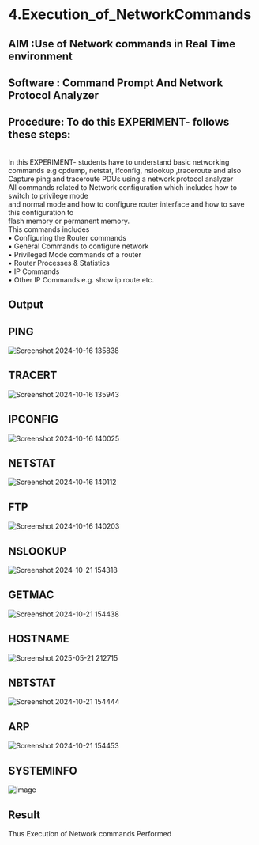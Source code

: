 # 4.Execution_of_NetworkCommands
## AIM :Use of Network commands in Real Time environment
## Software : Command Prompt And Network Protocol Analyzer
## Procedure: To do this EXPERIMENT- follows these steps:
<BR>
In this EXPERIMENT- students have to understand basic networking commands e.g cpdump, netstat, ifconfig, nslookup ,traceroute and also Capture ping and traceroute PDUs using a network protocol analyzer 
<BR>
All commands related to Network configuration which includes how to switch to privilege mode
<BR>
and normal mode and how to configure router interface and how to save this configuration to
<BR>
flash memory or permanent memory.
<BR>
This commands includes
<BR>
• Configuring the Router commands
<BR>
• General Commands to configure network
<BR>
• Privileged Mode commands of a router 
<BR>
• Router Processes & Statistics
<BR>
• IP Commands
<BR>
• Other IP Commands e.g. show ip route etc.
<BR>

## Output

## PING
![Screenshot 2024-10-16 135838](https://github.com/user-attachments/assets/3e9d3e80-aee0-4f4f-95dc-7ed937316298)

## TRACERT
![Screenshot 2024-10-16 135943](https://github.com/user-attachments/assets/8462e773-676d-46d8-8eb4-dd576ef7df88)

## IPCONFIG
![Screenshot 2024-10-16 140025](https://github.com/user-attachments/assets/8f750aca-4b6b-4745-92b0-da998b071421)

## NETSTAT
![Screenshot 2024-10-16 140112](https://github.com/user-attachments/assets/79c1cb67-e4b0-425a-83e9-ebafa0e93d0f)

## FTP
![Screenshot 2024-10-16 140203](https://github.com/user-attachments/assets/fcd389e1-6821-4362-a0d6-c574ef226ec4)

## NSLOOKUP
![Screenshot 2024-10-21 154318](https://github.com/user-attachments/assets/3c6e8324-3155-4316-a661-44322e956220)

## GETMAC
![Screenshot 2024-10-21 154438](https://github.com/user-attachments/assets/ff1a3be4-6907-4ca4-8718-edc2b14bb827)

## HOSTNAME
![Screenshot 2025-05-21 212715](https://github.com/user-attachments/assets/10568c15-7ca9-4a5d-8c1d-2a5cc1ea547e)

## NBTSTAT
![Screenshot 2024-10-21 154444](https://github.com/user-attachments/assets/648e2306-8e4f-4b9e-b34a-3a07ba26ee38)

## ARP
![Screenshot 2024-10-21 154453](https://github.com/user-attachments/assets/fe082dd6-d8b8-443a-89c4-dbe47306e969)

## SYSTEMINFO
![image](https://github.com/user-attachments/assets/6383913d-f15a-41b4-acef-4aefcba1e412)



## Result
Thus Execution of Network commands Performed 
